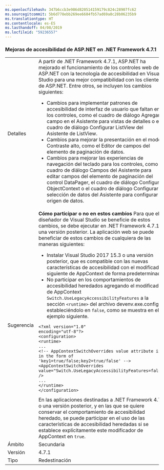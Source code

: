 ```yaml
---
ms.openlocfilehash: 347b6ccb3e986d820514159179c824c28907fc62
ms.sourcegitcommit: 5b6d778ebb269ee6684fb57ad69a8c28b06235b9
ms.translationtype: HT
ms.contentlocale: es-ES
ms.lasthandoff: 04/08/2019
ms.locfileid: "59236557"
---
```

### <a name="aspnet-accessibility-improvements-in-net-framework-471"></a>Mejoras de accesibilidad de ASP.NET en .NET Framework 4.7.1

|   |   |
|---|---|
|Detalles|A partir de .NET Framework 4.7.1, ASP.NET ha mejorado el funcionamiento de los controles web de ASP.NET con la tecnología de accesibilidad en Visual Studio para una mejor compatibilidad con los clientes de ASP.NET.  Entre otros, se incluyen los cambios siguientes:<ul><li>Cambios para implementar patrones de accesibilidad de interfaz de usuario que faltan en los controles, como el cuadro de diálogo Agregar campo en el Asistente para vistas de detalles o el cuadro de diálogo Configurar ListView del Asistente de ListView.</li><li>Cambios para mejorar la presentación en el modo Contraste alto, como el Editor de campos del elemento de paginación de datos.</li><li>Cambios para mejorar las experiencias de navegación del teclado para los controles, como el cuadro de diálogo Campos del Asistente para editar campos del elemento de paginación del control DataPager, el cuadro de diálogo Configurar ObjectContext o el cuadro de diálogo Configurar selección de datos del Asistente para configurar origen de datos.</li></ul>|
|Sugerencia|<strong>Cómo participar o no en estos cambios</strong> Para que el diseñador de Visual Studio se beneficie de estos cambios, se debe ejecutar en .NET Framework 4.7.1 o una versión posterior. La aplicación web se puede beneficiar de estos cambios de cualquiera de las maneras siguientes:<ul><li>Instalar Visual Studio 2017 15.3 o una versión posterior, que es compatible con las nuevas características de accesibilidad con el modificador siguiente de AppContext de forma predeterminada.</li><li>No participar en los comportamientos de accesibilidad heredados agregando el modificador de AppContext <code>Switch.UseLegacyAccessibilityFeatures</code> a la sección <code>&lt;runtime&gt;</code> del archivo devenv.exe.config y estableciéndolo en <code>false</code>, como se muestra en el ejemplo siguiente.</li></ul><pre><code class="lang-xml">&lt;?xml version=&quot;1.0&quot; encoding=&quot;utf-8&quot;?&gt;&#13;&#10;&lt;configuration&gt;&#13;&#10;&lt;runtime&gt;&#13;&#10;...&#13;&#10;&lt;!-- AppContextSwitchOverrides value attribute is in the form of &#39;key1=true/false;key2=true/false&#39;  --&gt;&#13;&#10;&lt;AppContextSwitchOverrides value=&quot;Switch.UseLegacyAccessibilityFeatures=false&quot; /&gt;&#13;&#10;...&#13;&#10;&lt;/runtime&gt;&#13;&#10;&lt;/configuration&gt;&#13;&#10;</code></pre>En las aplicaciones destinadas a .NET Framework 4.7.1 o una versión posterior, y en las que se quiere conservar el comportamiento de accesibilidad heredado, se puede participar en el uso de las características de accesibilidad heredadas si se establece explícitamente este modificador de AppContext en <code>true</code>.|
|Ámbito|Secundaria|
|Versión|4.7.1|
|Tipo|Redestinación|
